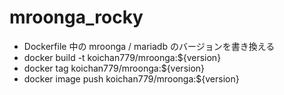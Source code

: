 # mroonga_rocky

* Dockerfile 中の mroonga / mariadb のバージョンを書き換える
* docker build -t koichan779/mroonga:${version}
* docker tag <container id> koichan779/mroonga:${version}
* docker image push koichan779/mroonga:${version}
